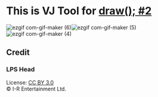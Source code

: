 # This is VJ Tool for [draw(); #2](https://sites.google.com/view/function-draw/home)

![ezgif com-gif-maker (6)](https://user-images.githubusercontent.com/15060080/215949482-bf5b0ac4-c624-43e4-bf3c-4b04627325c8.gif)![ezgif com-gif-maker (5)](https://user-images.githubusercontent.com/15060080/215949486-1372f723-b66f-4d62-9c88-599e2edd7e36.gif)
![ezgif com-gif-maker (4)](https://user-images.githubusercontent.com/15060080/215949487-62fcf228-604a-4a18-9a46-73afd52a3a79.gif)

Credit
-------

### LPS Head
License: [CC BY 3.0](https://creativecommons.org/licenses/by/3.0/deed.ja)  
© I-R Entertainment Ltd.
